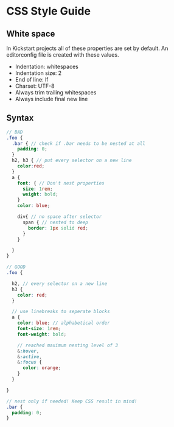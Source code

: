 # CSS Style Guide

## White space

In Kickstart projects all of these properties are set by default. An editorconfig file is created with these values.

* Indentation: whitespaces
* Indentation size: 2
* End of line: lf
* Charset: UTF-8
* Always trim trailing whitespaces
* Always include final new line

## Syntax

```scss
// BAD
.foo {
  .bar { // check if .bar needs to be nested at all
    padding: 0;
  }
  h2, h3 { // put every selector on a new line
    color:red;
  }
  a {
    font: { // Don't nest properties
      size: 1rem;
      weight: bold;
    }
    color: blue;

    div{ // no space after selector
      span { // nested to deep
        border: 1px solid red;
      }
    }

  }
}

// GOOD
.foo {

  h2, // every selector on a new line
  h3 {
    color: red;
  }

  // use linebreaks to seperate blocks
  a {
    color: blue; // alphabetical order
    font-size: 1rem;
    font-weight: bold;

    // reached maximum nesting level of 3
    &:hover,
    &:active,
    &:focus {
      color: orange;
    }
  }

}

// nest only if needed! Keep CSS result in mind!
.bar {
  padding: 0;
}
```
